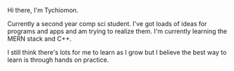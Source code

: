 Hi there, I'm Tychiomon. 

Currently a second year comp sci student. I've got loads of ideas for programs and apps and am trying to realize them. 
I'm currently learning the MERN stack and C++.

I still think there's lots for me to learn as I grow but I believe the best way to learn is through hands on practice.
